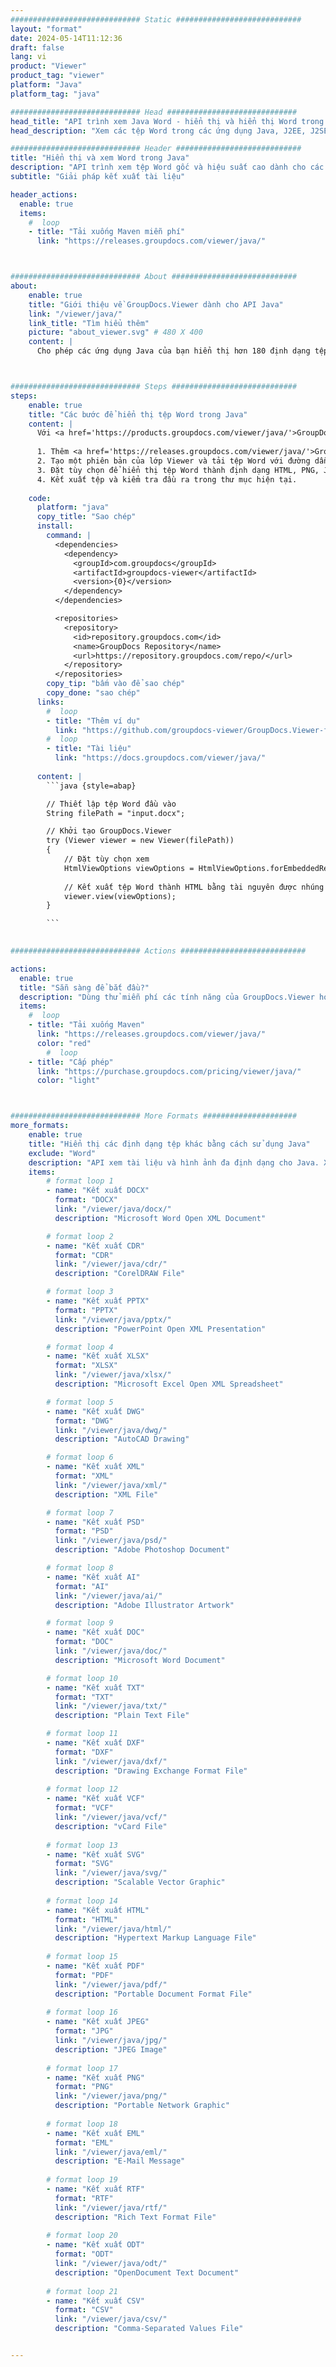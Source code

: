 ```yaml
---
############################# Static ############################
layout: "format"
date: 2024-05-14T11:12:36
draft: false
lang: vi
product: "Viewer"
product_tag: "viewer"
platform: "Java"
platform_tag: "java"

############################# Head #############################
head_title: "API trình xem Java Word - hiển thị và hiển thị Word trong ứng dụng Java"
head_description: "Xem các tệp Word trong các ứng dụng Java, J2EE, J2SE. Hỗ trợ xem hơn 180 định dạng tệp tài liệu và hình ảnh ở chế độ HTML, PDF hoặc hình ảnh với các tính năng nâng cao để quản lý các tùy chọn xem tài liệu."

############################# Header ############################
title: "Hiển thị và xem Word trong Java" 
description: "API trình xem tệp Word gốc và hiệu suất cao dành cho các ứng dụng dựa trên Java, J2EE và J2SE, hỗ trợ nhiều tính năng bổ sung để tùy chỉnh giao diện của định dạng tài liệu đầu ra." 
subtitle: "Giải pháp kết xuất tài liệu" 

header_actions:
  enable: true
  items:
    #  loop
    - title: "Tải xuống Maven miễn phí"
      link: "https://releases.groupdocs.com/viewer/java/"



############################# About ############################
about:
    enable: true
    title: "Giới thiệu về GroupDocs.Viewer dành cho API Java"
    link: "/viewer/java/"
    link_title: "Tìm hiểu thêm"
    picture: "about_viewer.svg" # 480 X 400
    content: |
      Cho phép các ứng dụng Java của bạn hiển thị hơn 180 định dạng tệp ở chế độ HTML, PDF hoặc hình ảnh bằng GroupDocs.Viewer dành cho API Java mà không cần cài đặt bất kỳ phần mềm bổ sung nào; chẳng hạn như Microsoft Office, Apache Open Office, Adobe Acrobat Reader, v.v. Các nhà phát triển có thể dễ dàng xem tất cả các hình ảnh và loại tài liệu phổ biến bao gồm Microsoft Office, OpenDocument, HTML, PDF, Archive, Diagrams, Photoshop, AutoCAD và các định dạng ngôn ngữ lập trình bên trong các ứng dụng Java với kết xuất nhanh và chất lượng cao nhất.



############################# Steps ############################
steps:
    enable: true
    title: "Các bước để hiển thị tệp Word trong Java" 
    content: |
      Với <a href='https://products.groupdocs.com/viewer/java/'>GroupDocs.Viewer</a> bạn có thể hiển thị Word thành HTML, JPEG, PNG hoặc PDF chỉ trong vài bước.
      
      1. Thêm <a href='https://releases.groupdocs.com/viewer/java/'>GroupDocs.Viewer for Java</a> làm phần phụ thuộc cho dự án của bạn. 
      2. Tạo một phiên bản của lớp Viewer và tải tệp Word với đường dẫn đầy đủ.  
      3. Đặt tùy chọn để hiển thị tệp Word thành định dạng HTML, PNG, JPEG hoặc PDF. 
      4. Kết xuất tệp và kiểm tra đầu ra trong thư mục hiện tại. 
   
    code:
      platform: "java"
      copy_title: "Sao chép"
      install:
        command: |
          <dependencies>
            <dependency>
              <groupId>com.groupdocs</groupId>
              <artifactId>groupdocs-viewer</artifactId>
              <version>{0}</version>
            </dependency>
          </dependencies>

          <repositories>
            <repository>
              <id>repository.groupdocs.com</id>
              <name>GroupDocs Repository</name>
              <url>https://repository.groupdocs.com/repo/</url>
            </repository>
          </repositories>
        copy_tip: "bấm vào để sao chép"
        copy_done: "sao chép"
      links:
        #  loop
        - title: "Thêm ví dụ"
          link: "https://github.com/groupdocs-viewer/GroupDocs.Viewer-for-Java"
        #  loop
        - title: "Tài liệu"
          link: "https://docs.groupdocs.com/viewer/java/"
          
      content: |
        ```java {style=abap}

        // Thiết lập tệp Word đầu vào
        String filePath = "input.docx";

        // Khởi tạo GroupDocs.Viewer
        try (Viewer viewer = new Viewer(filePath))
        {
            // Đặt tùy chọn xem
            HtmlViewOptions viewOptions = HtmlViewOptions.forEmbeddedResources();
                
            // Kết xuất tệp Word thành HTML bằng tài nguyên được nhúng
            viewer.view(viewOptions);
        }

        ```
            

############################# Actions ############################

actions:
  enable: true
  title: "Sẵn sàng để bắt đầu?"
  description: "Dùng thử miễn phí các tính năng của GroupDocs.Viewer hoặc yêu cầu giấy phép"
  items:
    #  loop
    - title: "Tải xuống Maven"
      link: "https://releases.groupdocs.com/viewer/java/"
      color: "red"
        #  loop
    - title: "Cấp phép"
      link: "https://purchase.groupdocs.com/pricing/viewer/java/"
      color: "light"



############################# More Formats #####################
more_formats:
    enable: true
    title: "Hiển thị các định dạng tệp khác bằng cách sử dụng Java"
    exclude: "Word"
    description: "API xem tài liệu và hình ảnh đa định dạng cho Java. Xem một số định dạng tệp phổ biến bên dưới mà không cần bất kỳ trình xem bên ngoài nào."
    items: 
        # format loop 1
        - name: "Kết xuất DOCX"
          format: "DOCX"
          link: "/viewer/java/docx/"
          description: "Microsoft Word Open XML Document" 

        # format loop 2
        - name: "Kết xuất CDR" 
          format: "CDR"
          link: "/viewer/java/cdr/"
          description: "CorelDRAW File" 

        # format loop 3
        - name: "Kết xuất PPTX"
          format: "PPTX"
          link: "/viewer/java/pptx/"
          description: "PowerPoint Open XML Presentation" 

        # format loop 4
        - name: "Kết xuất XLSX"
          format: "XLSX"
          link: "/viewer/java/xlsx/"
          description: "Microsoft Excel Open XML Spreadsheet" 

        # format loop 5
        - name: "Kết xuất DWG"
          format: "DWG"
          link: "/viewer/java/dwg/"
          description: "AutoCAD Drawing"

        # format loop 6
        - name: "Kết xuất XML"
          format: "XML"
          link: "/viewer/java/xml/"
          description: "XML File"

        # format loop 7
        - name: "Kết xuất PSD"
          format: "PSD"
          link: "/viewer/java/psd/"
          description: "Adobe Photoshop Document"

        # format loop 8
        - name: "Kết xuất AI"
          format: "AI"
          link: "/viewer/java/ai/"
          description: "Adobe Illustrator Artwork"

        # format loop 9
        - name: "Kết xuất DOC"
          format: "DOC"
          link: "/viewer/java/doc/"
          description: "Microsoft Word Document" 

        # format loop 10
        - name: "Kết xuất TXT" 
          format: "TXT"
          link: "/viewer/java/txt/"
          description: "Plain Text File" 

        # format loop 11
        - name: "Kết xuất DXF" 
          format: "DXF"
          link: "/viewer/java/dxf/"
          description: "Drawing Exchange Format File"  
          
        # format loop 12
        - name: "Kết xuất VCF"
          format: "VCF"
          link: "/viewer/java/vcf/"
          description: "vCard File"  
              
        # format loop 13
        - name: "Kết xuất SVG"
          format: "SVG"
          link: "/viewer/java/svg/"
          description: "Scalable Vector Graphic" 
          
        # format loop 14
        - name: "Kết xuất HTML"
          format: "HTML"
          link: "/viewer/java/html/"
          description: "Hypertext Markup Language File" 
          
        # format loop 15
        - name: "Kết xuất PDF"
          format: "PDF"
          link: "/viewer/java/pdf/"
          description: "Portable Document Format File"
          
        # format loop 16
        - name: "Kết xuất JPEG"
          format: "JPG"
          link: "/viewer/java/jpg/"
          description: "JPEG Image"
          
        # format loop 17
        - name: "Kết xuất PNG"
          format: "PNG"
          link: "/viewer/java/png/"
          description: "Portable Network Graphic" 
          
        # format loop 18
        - name: "Kết xuất EML"
          format: "EML"
          link: "/viewer/java/eml/"
          description: "E-Mail Message" 
          
        # format loop 19
        - name: "Kết xuất RTF"
          format: "RTF"
          link: "/viewer/java/rtf/"
          description: "Rich Text Format File" 
          
        # format loop 20
        - name: "Kết xuất ODT"
          format: "ODT"
          link: "/viewer/java/odt/"
          description: "OpenDocument Text Document" 
          
        # format loop 21
        - name: "Kết xuất CSV"
          format: "CSV"
          link: "/viewer/java/csv/"
          description: "Comma-Separated Values File" 


---
```

